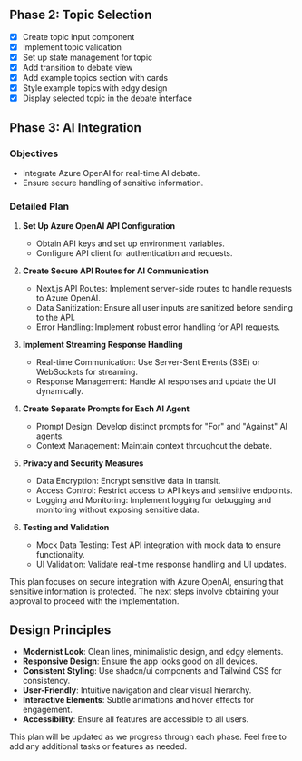 ## Phase 2: Topic Selection
- [x] Create topic input component
- [x] Implement topic validation
- [x] Set up state management for topic
- [x] Add transition to debate view
- [x] Add example topics section with cards
- [x] Style example topics with edgy design
- [x] Display selected topic in the debate interface

## Phase 3: AI Integration

### Objectives
- Integrate Azure OpenAI for real-time AI debate.
- Ensure secure handling of sensitive information.

### Detailed Plan

1. **Set Up Azure OpenAI API Configuration**
   - Obtain API keys and set up environment variables.
   - Configure API client for authentication and requests.

2. **Create Secure API Routes for AI Communication**
   - Next.js API Routes: Implement server-side routes to handle requests to Azure OpenAI.
   - Data Sanitization: Ensure all user inputs are sanitized before sending to the API.
   - Error Handling: Implement robust error handling for API requests.

3. **Implement Streaming Response Handling**
   - Real-time Communication: Use Server-Sent Events (SSE) or WebSockets for streaming.
   - Response Management: Handle AI responses and update the UI dynamically.

4. **Create Separate Prompts for Each AI Agent**
   - Prompt Design: Develop distinct prompts for "For" and "Against" AI agents.
   - Context Management: Maintain context throughout the debate.

5. **Privacy and Security Measures**
   - Data Encryption: Encrypt sensitive data in transit.
   - Access Control: Restrict access to API keys and sensitive endpoints.
   - Logging and Monitoring: Implement logging for debugging and monitoring without exposing sensitive data.

6. **Testing and Validation**
   - Mock Data Testing: Test API integration with mock data to ensure functionality.
   - UI Validation: Validate real-time response handling and UI updates.

This plan focuses on secure integration with Azure OpenAI, ensuring that sensitive information is protected. The next steps involve obtaining your approval to proceed with the implementation.

## Design Principles
- **Modernist Look**: Clean lines, minimalistic design, and edgy elements.
- **Responsive Design**: Ensure the app looks good on all devices.
- **Consistent Styling**: Use shadcn/ui components and Tailwind CSS for consistency.
- **User-Friendly**: Intuitive navigation and clear visual hierarchy.
- **Interactive Elements**: Subtle animations and hover effects for engagement.
- **Accessibility**: Ensure all features are accessible to all users.

This plan will be updated as we progress through each phase. Feel free to add any additional tasks or features as needed. 